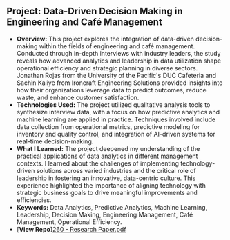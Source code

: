 ## Project: Data-Driven Decision Making in Engineering and Café Management
- **Overview:** This project explores the integration of data-driven decision-making within the fields of engineering and café management. Conducted through in-depth interviews with industry leaders, the study reveals how advanced analytics and leadership in data utilization shape operational efficiency and strategic planning in diverse sectors. Jonathan Rojas from the University of the Pacific's DUC Cafeteria and Sachin Kaliye from Ironcraft Engineering Solutions provided insights into how their organizations leverage data to predict outcomes, reduce waste, and enhance customer satisfaction.
- **Technologies Used:** The project utilized qualitative analysis tools to synthesize interview data, with a focus on how predictive analytics and machine learning are applied in practice. Techniques involved include data collection from operational metrics, predictive modeling for inventory and quality control, and integration of AI-driven systems for real-time decision-making.
- **What I Learned:** The project deepened my understanding of the practical applications of data analytics in different management contexts. I learned about the challenges of implementing technology-driven solutions across varied industries and the critical role of leadership in fostering an innovative, data-centric culture. This experience highlighted the importance of aligning technology with strategic business goals to drive meaningful improvements and efficiencies.
- **Keywords:** Data Analytics, Predictive Analytics, Machine Learning, Leadership, Decision Making, Engineering Management, Café Management, Operational Efficiency.
- [**View Repo**][260 - Research Paper.pdf](https://github.com/Nidhimange/Data-Driven-Decision-Making-in-Engineering-and-Caf-Management-/files/15267614/260.-.Research.Paper.pdf)
